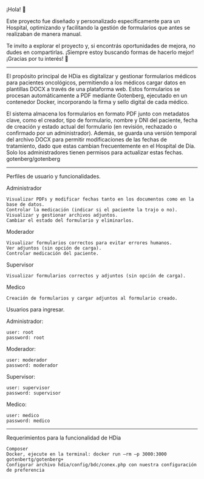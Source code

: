 ¡Hola! 👋

Este proyecto fue diseñado y personalizado específicamente para un Hospital, optimizando y facilitando la gestión de formularios que antes se realizaban de manera manual.

Te invito a explorar el proyecto y, si encontrás oportunidades de mejora, no dudes en compartirlas. ¡Siempre estoy buscando formas de hacerlo mejor! ¡Gracias por tu interés! 🙌

___________________________________________________________________________________________________________________________________________________________________________________

El propósito principal de HDia es digitalizar y gestionar formularios médicos para pacientes oncológicos, permitiendo a los médicos cargar datos en plantillas DOCX a través de una plataforma web. Estos formularios se procesan automáticamente a PDF mediante Gotenberg, ejecutado en un contenedor Docker, incorporando la firma y sello digital de cada médico.

El sistema almacena los formularios en formato PDF junto con metadatos clave, como el creador, tipo de formulario, nombre y DNI del paciente, fecha de creación y estado actual del formulario (en revisión, rechazado o confirmado por un administrador). Además, se guarda una versión temporal del archivo DOCX para permitir modificaciones de las fechas de tratamiento, dado que estas cambian frecuentemente en el Hospital de Día. Solo los administradores tienen permisos para actualizar estas fechas.
gotenberg/gotenberg

___________________________________________________________________________________________________________________________________________________________________________________

Perfiles de usuario y funcionalidades.

Administrador

    Visualizar PDFs y modificar fechas tanto en los documentos como en la base de datos.
    Controlar la medicación (indicar si el paciente la trajo o no).
    Visualizar y gestionar archivos adjuntos.
    Cambiar el estado del formulario y eliminarlos.

Moderador

    Visualizar formularios correctos para evitar errores humanos.
    Ver adjuntos (sin opción de carga).
    Controlar medicación del paciente.

Supervisor

    Visualizar formularios correctos y adjuntos (sin opción de carga).

Medico

    Creación de formularios y cargar adjuntos al formulario creado.

Usuarios para ingresar.

Administrador:

    user: root
    password: root

Moderador:

    user: moderador
    password: moderador

Supervisor:

    user: supervisor
    password: supervisor

Medico:

    user: medico
    password: medico

___________________________________________________________________________________________________________________________________________________________________________________

Requerimientos para la funcionalidad de HDia

    Composer
    Docker, ejecute en la terminal: docker run –rm –p 3000:3000 gotenbertg/gotenberg+
    Configurar archivo hdia/config/bdc/conex.php con nuestra configuración de preferencia



